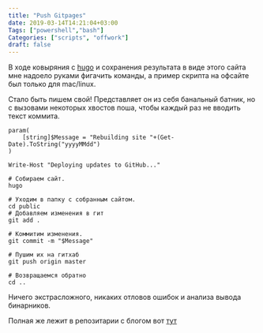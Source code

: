 ```yaml
---
title: "Push Gitpages"
date: 2019-03-14T14:21:04+03:00
Tags: ["powershell","bash"]
Categories: ["scripts", "offwork"]
draft: false
---
```


В ходе ковыряния с [hugo](https://gohugo.io) и сохранения результата в виде этого сайта мне надоело руками фигачить команды, а пример скрипта на офсайте был только для mac/linux.

Стало быть пишем свой! Представляет он из себя банальный батник, но с вызовами некоторых хвостов поша, чтобы каждый раз не вводить текст коммита.

<!--more-->
```posh
param(
	[string]$Message = "Rebuilding site "+(Get-Date).ToString("yyyyMMdd")
)

Write-Host "Deploying updates to GitHub..."

# Собираем сайт.
hugo

# Уходим в папку с собранным сайтом.
cd public
# Добавляем изменения в гит
git add .

# Коммитим изменения.
git commit -m "$Message"

# Пушим их на гитхаб
git push origin master

# Возвращаемся обратно
cd ..
```
Ничего экстрасложного, никаких отловов ошибок и анализа вывода бинарников.

Полная же лежит в репозитарии с блогом вот [тут](https://github.com/alexspeedfire/blog/blob/master/Push-GitPages.ps1)
